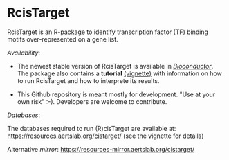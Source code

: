 
# RcisTarget
RcisTarget is an R-package to identify transcription factor (TF) binding motifs over-represented on a gene list. 

*Availability*: 

- The newest stable version of RcisTarget is available in *[Bioconductor](https://bioconductor.org/packages/RcisTarget)*. 
The package also contains a **tutorial** [(vignette)](https://bioconductor.org/packages/release/bioc/vignettes/RcisTarget/inst/doc/RcisTarget.html) with information on how to run RcisTarget and how to interprete its results.

- This Github repository is meant mostly for development. "Use at your own risk" :-). Developers are welcome to contribute. 


*Databases*: 

The databases required to run (R)cisTarget are available at: https://resources.aertslab.org/cistarget/ (see the vignette for details)

Alternative *mirror*: https://resources-mirror.aertslab.org/cistarget/
